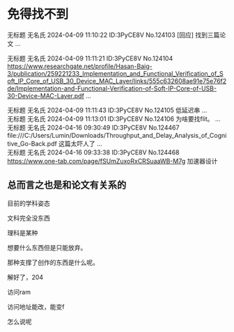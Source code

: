 # 免得找不到


无标题 无名氏 2024-04-09 11:10:22 ID:3PyCE8V No.124103 [回应]
找到三篇论文
…	

无标题 无名氏 2024-04-09 11:11:21 ID:3PyCE8V No.124104
https://www.researchgate.net/profile/Hasan-Baig-3/publication/259221233_Implementation_and_Functional_Verification_of_Soft_IP_Core_of_USB_30_Device_MAC_Layer/links/555c632608ae91e75e76f2de/Implementation-and-Functional-Verification-of-Soft-IP-Core-of-USB-30-Device-MAC-Layer.pdf
…	

无标题 无名氏 2024-04-09 11:11:43 ID:3PyCE8V No.124105
低延迟串
…	
无标题 无名氏 2024-04-09 11:13:01 ID:3PyCE8V No.124106
为啥要找flit。
…	
无标题 无名氏 2024-04-16 09:30:49 ID:3PyCE8V No.124467
file:///C:/Users/Lumin/Downloads/Throughput_and_Delay_Analysis_of_Cognitive_Go-Back.pdf
这篇太吓人了
…	
无标题 无名氏 2024-04-16 09:33:38 ID:3PyCE8V No.124468
https://www.one-tab.com/page/fSUmZuxoRxCRSuaaWB-M7g
加速器设计




## 总而言之也是和论文有关系的

目前的学科姿态

文科完全没东西

理科是某种


想要什么东西但是只能放弃。



那种支撑了创作的东西是什么呢。


解好了，204

访问ram

访问地址能改，能变f 


怎么说呢
